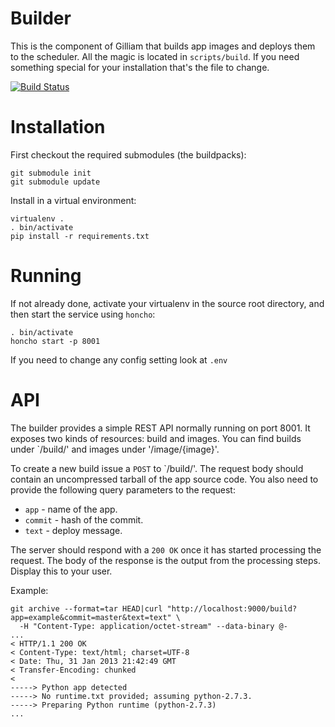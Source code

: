 # Builder

This is the component of Gilliam that builds app images and deploys
them to the scheduler.  All the magic is located in `scripts/build`.
If you need something special for your installation that's the file to
change.

[![Build Status](https://travis-ci.org/gilliam/builder.png)](https://travis-ci.org/gilliam/builder)

# Installation

First checkout the required submodules (the buildpacks):

    git submodule init
    git submodule update

Install in a virtual environment:

    virtualenv .
    . bin/activate
    pip install -r requirements.txt

# Running

If not already done, activate your virtualenv in the source root
directory, and then start the service using `honcho`:

    . bin/activate
    honcho start -p 8001

If you need to change any config setting look at `.env`

# API

The builder provides a simple REST API normally running on port 8001.
It exposes two kinds of resources: build and images.  You can find
builds under `/build/' and images under '/image/{image}'.

To create a new build issue a `POST` to `/build/'.  The request body
should contain an uncompressed tarball of the app source code.  You
also need to provide the following query parameters to the request:

* `app` - name of the app.
* `commit` - hash of the commit.
* `text` - deploy message.

The server should respond with a `200 OK` once it has started
processing the request.  The body of the response is the output from
the processing steps.  Display this to your user.

Example:

    git archive --format=tar HEAD|curl "http://localhost:9000/build?app=example&commit=master&text=text" \
      -H "Content-Type: application/octet-stream" --data-binary @-
    ...
    < HTTP/1.1 200 OK
    < Content-Type: text/html; charset=UTF-8
    < Date: Thu, 31 Jan 2013 21:42:49 GMT
    < Transfer-Encoding: chunked
    < 
    -----> Python app detected
    -----> No runtime.txt provided; assuming python-2.7.3.
    -----> Preparing Python runtime (python-2.7.3)
    ...

